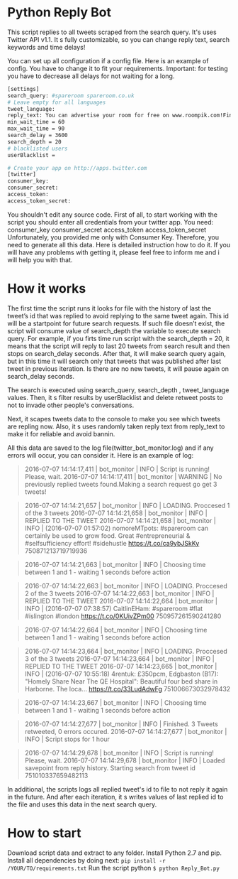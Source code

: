 # Python Reply Bot

This script replies to all tweets scraped from the search query. It's uses Twitter API v1.1. 
It s fully customizable, so you can change reply text, search keywords and time delays! 

You can set up all configuration if a config file. Here is an example of config. You have to change it to fit your requirements. 
Important: for testing you have to decrease all delays for not waiting for a long.

```sh
[settings]
search_query: #spareroom spareroom.co.uk
# Leave empty for all languages
tweet_language:
reply_text: You can advertise your room for free on www.roompik.com!Find flatmates more easily there than spareroom;You can find like-minded flatmates more easily there than spareroom at  www.roompik.com! It s free!
min_wait_time = 60
max_wait_time = 90
search_delay = 3600
search_depth = 20
# blacklisted users
userBlacklist =

# Create your app on http://apps.twitter.com
[twitter]
consumer_key: 
consumer_secret: 
access_token: 
access_token_secret: 
```

You shouldn't edit any source code. First of all, to start working with the script you should enter all credentials from your twitter app. You need:
consumer_key
consumer_secret
access_token
access_token_secret
Unfortunately, you provided me only with Consumer Key. Therefore, you need to generate all this data. Here is detailed instruction how to do it. If you will have any problems with getting it, please feel free to inform me and i will help you with that.
 
# How it works
The first time the script runs it looks for file with the history of  last the tweet’s id that was replied to avoid replying to the same tweet again. This id will be a startpoint for future search requests. If such file doesn’t exist, the script will consume value of  search_depth  the variable to execute search query. 
For example, if you firts time run script with the  search_depth = 20, it means that the script will reply to last 20 tweets from search result and then stops on search_delay  seconds. After that, it will make search query again, but in this time it will search only that tweets that was published after last tweet in previous iteration. Is there are no new tweets, it will pause again on search_delay  seconds.

The search is executed using search_query, search_depth , tweet_language values. Then, it s filter results by userBlacklist  and delete retweet posts to not to invade other people's conversations.

Next, it scapes tweets data to the console to make you see which tweets are repling now. Also, it s uses randomly taken reply text from reply_text to make it for reliable and avoid bannin.

All this data are saved to the log file(twitter_bot_monitor.log) and if any errors will occur, you can consider it. Here is an example of log:
>2016-07-07 14:14:17,411 | bot_monitor | INFO | Script is running! Please, wait.
>2016-07-07 14:14:17,411 | bot_monitor | WARNING | No previously replied tweets found.Making a search request go get 3 tweets!

>2016-07-07 14:14:21,657 | bot_monitor | INFO | LOADING. Proccesed 1 of the 3 tweets
>2016-07-07 14:14:21,658 | bot_monitor | INFO | REPLIED TO THE TWEET
>2016-07-07 14:14:21,658 | bot_monitor | INFO | (2016-07-07 01:57:02) nomoreMTpots:  #spareroom can certainly be used to grow food. Great #entrepreneurial &amp;  #selfsufficiency effort! #sidehustle https://t.co/ca9ybJSkKy 750871213719719936

>2016-07-07 14:14:21,663 | bot_monitor | INFO | Choosing time between 1 and 1 - waiting 1 seconds before action

>2016-07-07 14:14:22,663 | bot_monitor | INFO | LOADING. Proccesed 2 of the 3 tweets
>2016-07-07 14:14:22,663 | bot_monitor | INFO | REPLIED TO THE TWEET
>2016-07-07 14:14:22,664 | bot_monitor | INFO | (2016-07-07 07:38:57) CaitlinEHam: #spareroom #flat #islington #london https://t.co/0KUivZPm00 750957261590241280

>2016-07-07 14:14:22,664 | bot_monitor | INFO | Choosing time between 1 and 1 - waiting 1 seconds before action

>2016-07-07 14:14:23,664 | bot_monitor | INFO | LOADING. Proccesed 3 of the 3 tweets
>2016-07-07 14:14:23,664 | bot_monitor | INFO | REPLIED TO THE TWEET
>2016-07-07 14:14:23,665 | bot_monitor | INFO | (2016-07-07 10:55:18) 4rentuk: £350pcm, Edgbaston (B17): "Homely Share Near The QE Hospital": Beautiful four bed share in Harborne. The loca... https://t.co/33LudAdwFg 751006673032978432

>2016-07-07 14:14:23,667 | bot_monitor | INFO | Choosing time between 1 and 1 - waiting 1 seconds before action

>2016-07-07 14:14:27,677 | bot_monitor | INFO | Finished. 3 Tweets retweeted, 0 errors occured.
>2016-07-07 14:14:27,677 | bot_monitor | INFO | Script stops for 1 hour

>2016-07-07 14:14:29,678 | bot_monitor | INFO | Script is running! Please, wait.
>2016-07-07 14:14:29,678 | bot_monitor | INFO | Loaded savepoint from reply history. Starting search from tweet id 751010337659482113


In additional, the scripts logs all replied tweet's id to file to not reply it again in the future. 
And after each iteration, it s writes values of last replied id to the file and uses this data in the next search query. 

# How to start 
Download script data and extract to any folder.
Install Python 2.7 and pip.
Install all dependencies by doing next:
``` pip install -r /YOUR/TO/requirements.txt ```
Run the script python 
```$ python Reply_Bot.py```



